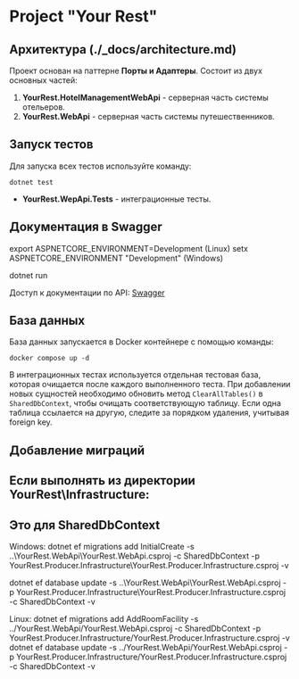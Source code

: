 # Project "Your Rest"

## Архитектура (./_docs/architecture.md)

Проект основан на паттерне **Порты и Адаптеры**.
Состоит из двух основных частей:
1. **YourRest.HotelManagementWebApi** - серверная часть системы отельеров.
2. **YourRest.WebApi** - серверная часть системы путешественников.

## Запуск тестов

Для запуска всех тестов используйте команду:

```
dotnet test

```
- **YourRest.WepApi.Tests** - интеграционные тесты.

## Документация в Swagger

export ASPNETCORE_ENVIRONMENT=Development (Linux)
setx ASPNETCORE_ENVIRONMENT "Development" (Windows)

dotnet run

Доступ к документации по API: [Swagger](http://localhost:5201/swagger/index.html)

## База данных

База данных запускается в Docker контейнере с помощью команды:

```
docker compose up -d
```
В интеграционных тестах используется отдельная тестовая база, которая очищается после каждого выполненного теста. При добавлении новых сущностей необходимо обновить метод `ClearAllTables()` в `SharedDbContext`, чтобы очищать соответствующую таблицу. Если одна таблица ссылается на другую, следите за порядком удаления, учитывая foreign key.

## Добавление миграций
## Если выполнять из директории YourRest\Infrastructure:
## Это для SharedDbContext
Windows:
dotnet ef migrations add InitialCreate -s ..\YourRest.WebApi\YourRest.WebApi.csproj -c SharedDbContext -p YourRest.Producer.Infrastructure\YourRest.Producer.Infrastructure.csproj -v

dotnet ef database update -s ..\YourRest.WebApi\YourRest.WebApi.csproj -p YourRest.Producer.Infrastructure\YourRest.Producer.Infrastructure.csproj -c SharedDbContext -v

Linux:
dotnet ef migrations add AddRoomFacility -s ../YourRest.WebApi/YourRest.WebApi.csproj -c SharedDbContext -p YourRest.Producer.Infrastructure/YourRest.Producer.Infrastructure.csproj -v
dotnet ef database update -s ../YourRest.WebApi/YourRest.WebApi.csproj -p YourRest.Producer.Infrastructure/YourRest.Producer.Infrastructure.csproj -c SharedDbContext -v